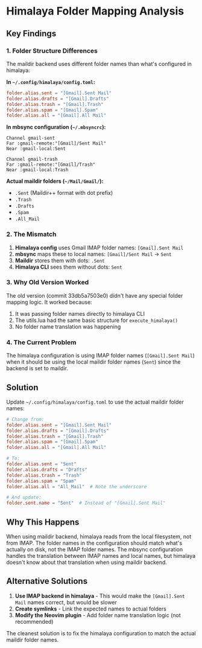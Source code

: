 # Himalaya Folder Mapping Analysis

## Key Findings

### 1. Folder Structure Differences

The maildir backend uses different folder names than what's configured in himalaya:

**In `~/.config/himalaya/config.toml`:**
```toml
folder.alias.sent = "[Gmail].Sent Mail"
folder.alias.drafts = "[Gmail].Drafts"
folder.alias.trash = "[Gmail].Trash"
folder.alias.spam = "[Gmail].Spam"
folder.alias.all = "[Gmail].All Mail"
```

**In mbsync configuration (`~/.mbsyncrc`):**
```
Channel gmail-sent
Far :gmail-remote:"[Gmail]/Sent Mail"
Near :gmail-local:Sent

Channel gmail-trash
Far :gmail-remote:"[Gmail]/Trash"
Near :gmail-local:Trash
```

**Actual maildir folders (`~/Mail/Gmail/`):**
- `.Sent` (Maildir++ format with dot prefix)
- `.Trash`
- `.Drafts`
- `.Spam`
- `.All_Mail`

### 2. The Mismatch

1. **Himalaya config** uses Gmail IMAP folder names: `[Gmail].Sent Mail`
2. **mbsync** maps these to local names: `[Gmail]/Sent Mail` → `Sent`
3. **Maildir** stores them with dots: `.Sent`
4. **Himalaya CLI** sees them without dots: `Sent`

### 3. Why Old Version Worked

The old version (commit 33db5a7503e0) didn't have any special folder mapping logic. It worked because:

1. It was passing folder names directly to himalaya CLI
2. The utils.lua had the same basic structure for `execute_himalaya()`
3. No folder name translation was happening

### 4. The Current Problem

The himalaya configuration is using IMAP folder names (`[Gmail].Sent Mail`) when it should be using the local maildir folder names (`Sent`) since the backend is set to maildir.

## Solution

Update `~/.config/himalaya/config.toml` to use the actual maildir folder names:

```toml
# Change from:
folder.alias.sent = "[Gmail].Sent Mail"
folder.alias.drafts = "[Gmail].Drafts"
folder.alias.trash = "[Gmail].Trash"
folder.alias.spam = "[Gmail].Spam"
folder.alias.all = "[Gmail].All Mail"

# To:
folder.alias.sent = "Sent"
folder.alias.drafts = "Drafts"
folder.alias.trash = "Trash"
folder.alias.spam = "Spam"
folder.alias.all = "All_Mail"  # Note the underscore

# And update:
folder.sent.name = "Sent"  # Instead of "[Gmail].Sent Mail"
```

## Why This Happens

When using maildir backend, himalaya reads from the local filesystem, not from IMAP. The folder names in the configuration should match what's actually on disk, not the IMAP folder names. The mbsync configuration handles the translation between IMAP names and local names, but himalaya doesn't know about that translation when using maildir backend.

## Alternative Solutions

1. **Use IMAP backend in himalaya** - This would make the `[Gmail].Sent Mail` names correct, but would be slower
2. **Create symlinks** - Link the expected names to actual folders
3. **Modify the Neovim plugin** - Add folder name translation logic (not recommended)

The cleanest solution is to fix the himalaya configuration to match the actual maildir folder names.